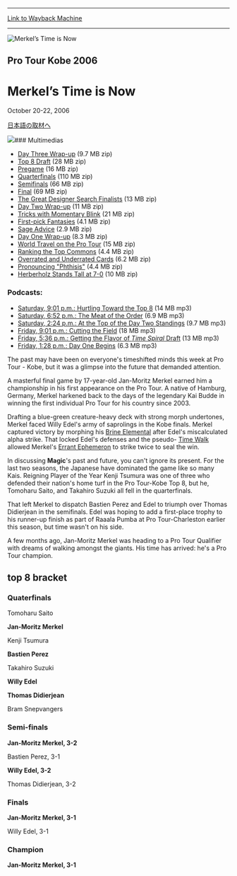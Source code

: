 
---
[Link to Wayback Machine](https://web.archive.org/web/20151205230040/http://magic.wizards.com/en/events/coverage/merkel%E2%80%99s-time-now)

[_metadata_:description]:- "*/ /*-->*/ 日本語の取材へ"
[_metadata_:generator]:- "Drupal 7 (http://drupal.org)"
[_metadata_:node]:- "541866"
[_metadata_:source]:- "div-block-system-main"
[_metadata_:title]:- "Merkel’s Time is Now"
[_metadata_:wayback_capture_timestamp]:- "2015-12-05 23:00:40"
[_metadata_:wayback_raw_url]:- "https://web.archive.org/web/20151205230040id_/http://magic.wizards.com/en/events/coverage/merkel%E2%80%99s-time-now"
[_metadata_:wayback_url]:- "http://magic.wizards.com/en/events/coverage/merkel%E2%80%99s-time-now"
---







![Merkel’s Time is Now](https://media.magic.wizards.com/images/banner/large_1.jpg)





Pro Tour Kobe 2006
------------------


Merkel’s Time is Now
====================




October 20-22, 2006












[日本語の取材へ](/en/node/541861)


![](https://media.magic.wizards.com/image_legacy_migration/sideboard/images/ptkob06/champ.jpg)### Multimedias


* [Day Three Wrap-up](http://webcast.wizards.com/06kobe/sunday/day_3_wrap.mp4.zip) (9.7 MB zip)
* [Top 8 Draft](http://webcast.wizards.com/06kobe/sunday/ptkobe06_draft.wmv.zip) (28 MB zip)
* [Pregame](http://webcast.wizards.com/06kobe/sunday/ptkobe06_pregame.wmv.zip) (16 MB zip)
* [Quarterfinals](http://webcast.wizards.com/06kobe/sunday/ptkobe06_qf.wmv.zip) (110 MB zip)
* [Semifinals](http://webcast.wizards.com/06kobe/sunday/ptkobe06_sf.wmv.zip) (66 MB zip)
* [Final](http://webcast.wizards.com/06kobe/sunday/ptkobe06_final.wmv.zip) (69 MB zip)
* [The Great Designer Search Finalists](http://webcast.wizards.com/06kobe/sunday/ptkobe06_tgds.wmv.zip) (13 MB zip)
* [Day Two Wrap-up](http://webcast.wizards.com/06kobe/saturday/day_2_wrap.mp4.zip) (11 MB zip)
* [Tricks with Momentary Blink](http://webcast.wizards.com/06kobe/saturday/momentary_blink.mp4.zip) (21 MB zip)
* [First-pick Fantasies](http://webcast.wizards.com/06kobe/saturday/first_choice.mp4.zip) (4.1 MB zip)
* [Sage Advice](http://webcast.wizards.com/06kobe/saturday/sage_of_epityr.mp4.zip) (2.9 MB zip)
* [Day One Wrap-up](http://webcast.wizards.com/06kobe/friday/day_1_wrap.mp4.zip) (8.3 MB zip)
* [World Travel on the Pro Tour](http://webcast.wizards.com/06kobe/friday/kyoto_follow_2006.mp4.zip) (15 MB zip)
* [Ranking the Top Commons](http://webcast.wizards.com/06kobe/friday/best_commons.mp4.zip) (4.4 MB zip)
* [Overrated and Underrated Cards](http://webcast.wizards.com/06kobe/friday/overrated_sleepers.mp4.zip) (6.2 MB zip)
* [Pronouncing "Phthisis"](http://webcast.wizards.com/06kobe/friday/name_that_card.mp4.zip) (4.4 MB zip)
* [Herberholz Stands Tall at 7-0](http://webcast.wizards.com/06kobe/friday/mark_herberholz.mp4.zip) (10 MB zip)

### Podcasts:


* [Saturday, 9:01 p.m.: Hurtling Toward the Top 8](http://webcast.wizards.com/podcasts/06kobe/kobe-2006-06.mp3) (14 MB mp3)
* [Saturday, 6:52 p.m.: The Meat of the Order](http://webcast.wizards.com/podcasts/06kobe/kobe-2006-05.mp3) (6.9 MB mp3)
* [Saturday, 2:24 p.m.: At the Top of the Day Two Standings](http://webcast.wizards.com/podcasts/06kobe/kobe-2006-04.mp3) (9.7 MB mp3)
* [Friday, 9:01 p.m.: Cutting the Field](http://webcast.wizards.com/podcasts/06kobe/kobe-2006-03.mp3) (18 MB mp3)
* [Friday, 5:36 p.m.: Getting the Flavor of *Time Spiral* Draft](http://webcast.wizards.com/podcasts/06kobe/kobe-2006-02.mp3) (13 MB mp3)
* [Friday, 1:28 p.m.: Day One Begins](http://webcast.wizards.com/podcasts/06kobe/kobe-2006-01.mp3) (6.3 MB mp3)

The past may have been on everyone's timeshifted minds this week at Pro Tour - Kobe, but it was a glimpse into the future that demanded attention.


A masterful final game by 17-year-old Jan-Moritz Merkel earned him a championship in his first appearance on the Pro Tour. A native of Hamburg, Germany, Merkel harkened back to the days of the legendary Kai Budde in winning the first individual Pro Tour for his country since 2003.


Drafting a blue-green creature-heavy deck with strong morph undertones, Merkel faced Willy Edel's army of saprolings in the Kobe finals. Merkel captured victory by morphing his [Brine Elemental](http://gatherer.wizards.com/Pages/Card/Details.aspx?name=Brine+Elemental) after Edel's miscalculated alpha strike. That locked Edel's defenses and the pseudo- [Time Walk](http://gatherer.wizards.com/Pages/Card/Details.aspx?name=Time+Walk) allowed Merkel's [Errant Ephemeron](http://gatherer.wizards.com/Pages/Card/Details.aspx?name=Errant+Ephemeron) to strike twice to seal the win.


In discussing **Magic**'s past and future, you can't ignore its present. For the last two seasons, the Japanese have dominated the game like so many Kais. Reigning Player of the Year Kenji Tsumura was one of three who defended their nation's home turf in the Pro Tour-Kobe Top 8, but he, Tomoharu Saito, and Takahiro Suzuki all fell in the quarterfinals.



That left Merkel to dispatch Bastien Perez and Edel to triumph over Thomas Didierjean in the semifinals. Edel was hoping to add a first-place trophy to his runner-up finish as part of Raaala Pumba at Pro Tour-Charleston earlier this season, but time wasn't on his side.


A few months ago, Jan-Moritz Merkel was heading to a Pro Tour Qualifier with dreams of walking amongst the giants. His time has arrived: he's a Pro Tour champion.



top 8 bracket
-------------





### Quaterfinals





Tomoharu Saito




**Jan-Moritz Merkel**






Kenji Tsumura




**Bastien Perez**






Takahiro Suzuki




**Willy Edel**






**Thomas Didierjean**




Bram Snepvangers







### Semi-finals





**Jan-Moritz Merkel, 3-2**




Bastien Perez, 3-1






**Willy Edel, 3-2**




Thomas Didierjean, 3-2







### Finals





**Jan-Moritz Merkel, 3-1**




Willy Edel, 3-1







### Champion





**Jan-Moritz Merkel, 3-1**








  

 

